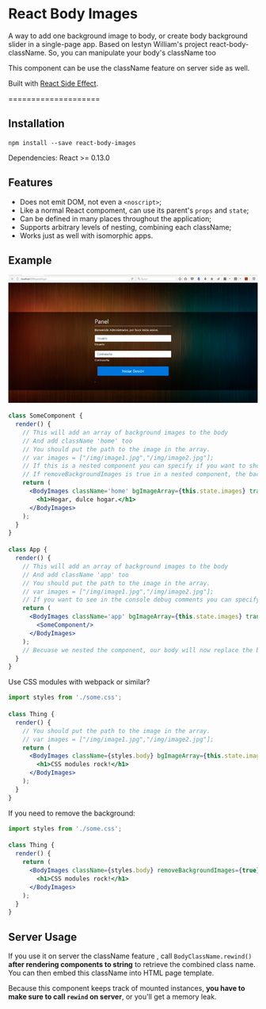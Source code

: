React Body Images
====================

A way to add one background image to body, or create body background slider in a single-page app. Based on Iestyn William's project react-body-className. So, you can manipulate your body's className too

This component can be use the className feature on server side as well.

Built with [React Side Effect](https://github.com/gaearon/react-side-effect).

====================

## Installation

```
npm install --save react-body-images
```

Dependencies: React >= 0.13.0

## Features

* Does not emit DOM, not even a `<noscript>`;
* Like a normal React compoment, can use its parent's `props` and `state`;
* Can be defined in many places throughout the application;
* Supports arbitrary levels of nesting, combining each className;
* Works just as well with isomorphic apps.

## Example



![Example](example.jpg)

```jsx
class SomeComponent {
  render() {
    // This will add an array of background images to the body
	// And add className 'home' too
	// You should put the path to the image in the array.
	// var images = ["/img/image1.jpg","/img/image2.jpg"];
	// If this is a nested component you can specify if you want to show the background images or not using removeBackgroundImages property.
	// If removeBackgroundImages is true in a nested component, the background images are the specified by the main Component.
    return (
      <BodyImages className='home' bgImageArray={this.state.images} transitionSeconds={15} removeBackgroundImages{true/false}>
        <h1>Hogar, dulce hogar.</h1>
      </BodyImages>
    );
  }
}

class App {
  render() {
    // This will add an array of background images to the body
	// And add className 'app' too
	// You should put the path to the image in the array.
	// var images = ["/img/image1.jpg","/img/image2.jpg"];
	// If you want to see in the console debug comments you can specify that using inDebugMode property.
    return (
      <BodyImages className='app' bgImageArray={this.state.images} transitionSeconds={15} inDebugMode={true}>
        <SomeComponent/>
      </BodyImages>
    );
    // Becuase we nested the component, our body will now replace the background images especified in SomeComponent and have the 'app home' as the class name
  }
}
```

Use CSS modules with webpack or similar?

```jsx
import styles from './some.css';

class Thing {
  render() {
	// You should put the path to the image in the array.
	// var images = ["/img/image1.jpg","/img/image2.jpg"];
    return (
	  <BodyImages className={styles.body} bgImageArray={this.state.images} transitionSeconds={15}>
        <h1>CSS modules rock!</h1>
      </BodyImages>
    );
  }
}
```

If you need to remove the background:

```jsx
import styles from './some.css';

class Thing {
  render() {
    return (
	  <BodyImages className={styles.body} removeBackgroundImages={true}>
        <h1>CSS modules rock!</h1>
      </BodyImages>
    );
  }
}
```


## Server Usage

If you use it on server the className feature , call `BodyClassName.rewind()` **after rendering components to string** to retrieve the combined class name. You can then embed this className into HTML page template.

Because this component keeps track of mounted instances, **you have to make sure to call `rewind` on server**, or you'll get a memory leak.
